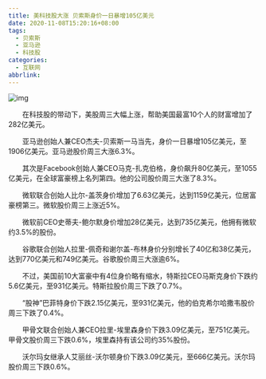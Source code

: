 ```yaml
---
title: 美科技股大涨 贝索斯身价一日暴增105亿美元
date: 2020-11-08T15:20:16+08:00
tags:
  - 贝索斯
  - 亚马逊
  - 科技股
categories:
  - 互联网
abbrlink:
---
```


![img](https://cdn.jsdelivr.net/gh/yakeing/Documentation@main/Hexo/images/3799-itriats1727243.jpg)

　　在科技股的带动下，美股周三大幅上涨，帮助美国最富10个人的财富增加了282亿美元。

　　亚马逊创始人兼CEO杰夫-贝索斯一马当先，身价一日暴增105亿美元，至1906亿美元。亚马逊股价周三大涨6.3%。

　　其次是Facebook创始人兼CEO马克-扎克伯格，身价飙升80亿美元，至1055亿美元，在全球富豪榜上名列第四。他的公司股价周三大涨了8.3%。

　　微软联合创始人比尔-盖茨身价增加了6.63亿美元，达到1159亿美元，位居富豪榜第三。微软股价周三上涨近5%。

　　微软前CEO史蒂夫-鲍尔默身价增加28亿美元，达到735亿美元，他拥有微软约3.5%的股份。

　　谷歌联合创始人拉里-佩奇和谢尔盖-布林身价分别增长了40亿和38亿美元，达到770亿美元和749亿美元。谷歌股价周三大涨逾6%。

　　不过，美国前10大富豪中有4位身价略有缩水，特斯拉CEO马斯克身价下跌约5.6亿美元，至931亿美元。特斯拉股价周三下跌了0.7%。

　　“股神”巴菲特身价下跌2.15亿美元，至931亿美元，他的伯克希尔哈撒韦股价周三下跌了0.4%。

　　甲骨文联合创始人兼CEO拉里-埃里森身价下跌3.09亿美元，至751亿美元。甲骨文股价周三下跌0.6%，埃里森持有该公司约35%股份。

　　沃尔玛女继承人艾丽丝-沃尔顿身价下跌3.09亿美元，至666亿美元。沃尔玛股价周三下跌0.6%。